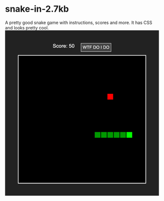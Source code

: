 # snake-in-2.7kb
A pretty good snake game with instructions, scores and more. It has CSS and looks pretty cool.
![Screenshot of the game running.](game.png)
